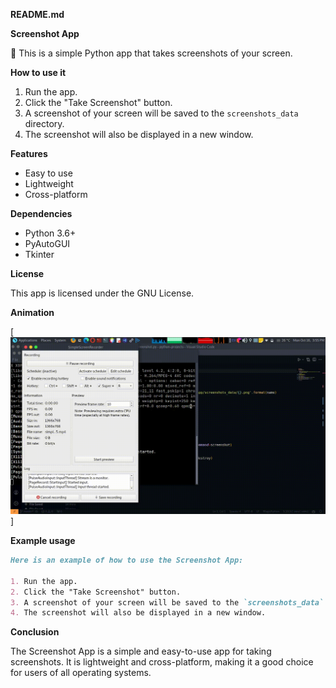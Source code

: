 **README.md**

**Screenshot App**

**🎉** This is a simple Python app that takes screenshots of your screen.

**How to use it**

1. Run the app.
2. Click the "Take Screenshot" button.
3. A screenshot of your screen will be saved to the `screenshots_data` directory.
4. The screenshot will also be displayed in a new window.

**Features**

* Easy to use
* Lightweight
* Cross-platform

**Dependencies**

* Python 3.6+
* PyAutoGUI
* Tkinter

**License**

This app is licensed under the GNU License.

**Animation**

[![Screenshot App](screenshotgif.gif)]


**Example usage**

```markdown
Here is an example of how to use the Screenshot App:

1. Run the app.
2. Click the "Take Screenshot" button.
3. A screenshot of your screen will be saved to the `screenshots_data` directory.
4. The screenshot will also be displayed in a new window.
```

**Conclusion**

The Screenshot App is a simple and easy-to-use app for taking screenshots. It is lightweight and cross-platform, making it a good choice for users of all operating systems.
